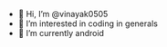 - 👋 Hi, I’m @vinayak0505
- 👀 I’m interested in coding in generals 
- 🌱 I’m currently android

<!---
vinayak0505/vinayak0505 is a ✨ special ✨ repository because its `README.md` (this file) appears on your GitHub profile.
You can click the Preview link to take a look at your changes.
--->
